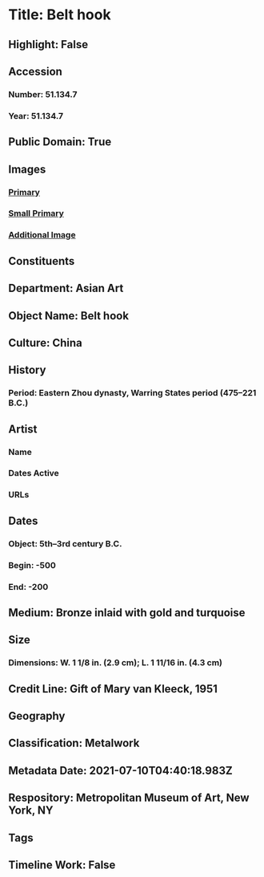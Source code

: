# Title: Belt hook
## Highlight: False
## Accession
### Number: 51.134.7
### Year: 51.134.7
## Public Domain: True
## Images
### [Primary](https://images.metmuseum.org/CRDImages/as/original/DP167735.jpg)
### [Small Primary](https://images.metmuseum.org/CRDImages/as/web-large/DP167735.jpg)
### [Additional Image](https://images.metmuseum.org/CRDImages/as/original/DP167736.jpg)
## Constituents
## Department: Asian Art
## Object Name: Belt hook
## Culture: China
## History
### Period: Eastern Zhou dynasty, Warring States period (475–221 B.C.)
## Artist
### Name
### Dates Active
### URLs
## Dates
### Object: 5th–3rd century B.C.
### Begin: -500
### End: -200
## Medium: Bronze inlaid with gold and turquoise
## Size
### Dimensions: W. 1 1/8 in. (2.9 cm); L. 1 11/16 in. (4.3 cm)
## Credit Line: Gift of Mary van Kleeck, 1951
## Geography
## Classification: Metalwork
## Metadata Date: 2021-07-10T04:40:18.983Z
## Respository: Metropolitan Museum of Art, New York, NY
## Tags
## Timeline Work: False